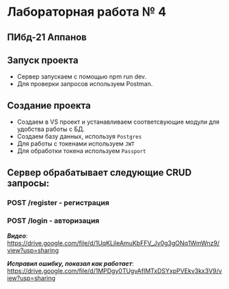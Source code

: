 # Лабораторная работа № 4 
## ПИбд-21 Аппанов

## Запуск проекта  
- Сервер запускаем с помощью npm run dev.  
- Для проверки запросов используем Postman. 

## Создание проекта  

- Создаем в VS проект и устанавливаем соответсвующие модули для удобства работы с БД.  
- Создаем базу данных, используя `Postgres`
- Для работы с токенами используем `JWT`
- Для обработки токена используем `Passport`

## Сервер обрабатывает следующие CRUD запросы: 

### POST /register - регистрация

### POST /login - авторизация

***Видео***:
https://drive.google.com/file/d/1UqKLjleAmuKbFFV_Jv0g3gONq1WmWnz9/view?usp=sharing

***Исправил ошибку, показал как работает***:
https://drive.google.com/file/d/1MPDgy0TUgvAfIMTxDSYxpPVEkv3kx3V9/view?usp=sharing